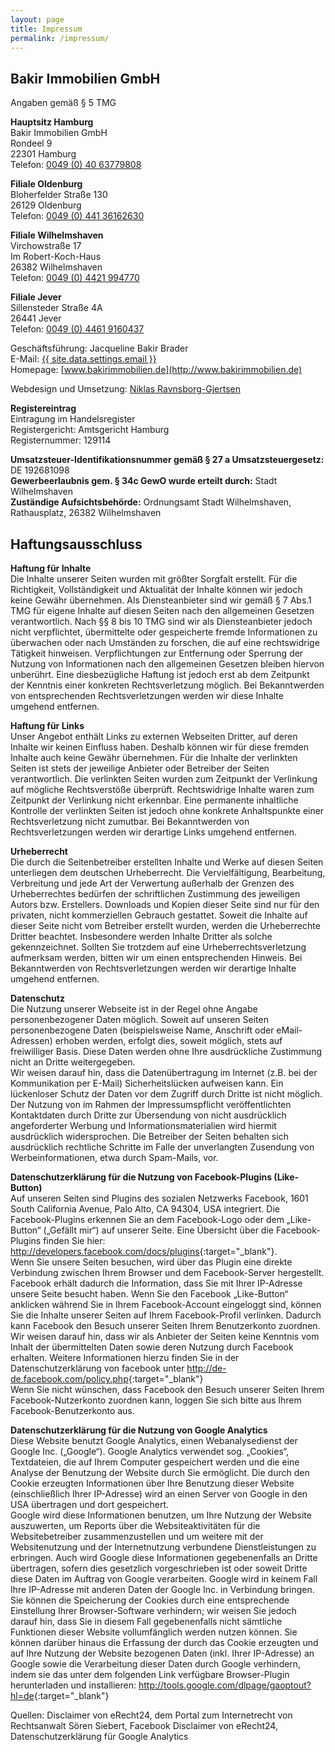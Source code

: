 ```yaml
---
layout: page
title: Impressum
permalink: /impressum/
---
```


## Bakir Immobilien GmbH

Angaben gemäß § 5 TMG

**Hauptsitz Hamburg**  
Bakir Immobilien GmbH  
Rondeel 9  
22301 Hamburg  
Telefon: [0049 (0) 40 63779808](tel:+494063779808)

**Filiale Oldenburg**  
Bloherfelder Straße 130  
26129 Oldenburg  
Telefon: [0049 (0) 441 36162630](tel:+4944136162630)

**Filiale Wilhelmshaven**  
Virchowstraße 17  
Im Robert-Koch-Haus  
26382 Wilhelmshaven  
Telefon: [0049 (0) 4421 994770](tel:+494421994770)

**Filiale Jever**  
Sillensteder Straße 4A  
26441 Jever  
Telefon: [0049 (0) 4461 9160437](tel:+4944619160437)

Geschäftsführung: Jacqueline Bakir Brader  
E-Mail: <a href="mailto:{{ site.data.settings.email }}" target="blank">{{ site.data.settings.email }}</a>  
Homepage: [www.bakirimmobilien.de](http://www.bakirimmobilien.de)

Webdesign und Umsetzung: [Niklas Ravnsborg-Gjertsen](http://www.niklasravnsborg.com)

**Registereintrag**  
Eintragung im Handelsregister  
Registergericht: Amtsgericht Hamburg  
Registernummer: 129114

**Umsatzsteuer-Identifikationsnummer gemäß § 27 a Umsatzsteuergesetz:** DE 192681098  
**Gewerbeerlaubnis gem. § 34c GewO wurde erteilt durch:** Stadt Wilhelmshaven  
**Zuständige Aufsichtsbehörde:** Ordnungsamt Stadt Wilhelmshaven, Rathausplatz, 26382 Wilhelmshaven

## Haftungsausschluss

**Haftung für Inhalte**  
Die Inhalte unserer Seiten wurden mit größter Sorgfalt erstellt. Für die Richtigkeit, Vollständigkeit und Aktualität der Inhalte können wir jedoch keine Gewähr übernehmen. Als Diensteanbieter sind wir gemäß § 7 Abs.1 TMG für eigene Inhalte auf diesen Seiten nach den allgemeinen Gesetzen verantwortlich. Nach §§ 8 bis 10 TMG sind wir als Diensteanbieter jedoch nicht verpflichtet, übermittelte oder gespeicherte fremde Informationen zu überwachen oder nach Umständen zu forschen, die auf eine rechtswidrige Tätigkeit hinweisen. Verpflichtungen zur Entfernung oder Sperrung der Nutzung von Informationen nach den allgemeinen Gesetzen bleiben hiervon unberührt. Eine diesbezügliche Haftung ist jedoch erst ab dem Zeitpunkt der Kenntnis einer konkreten Rechtsverletzung möglich. Bei Bekanntwerden von entsprechenden Rechtsverletzungen werden wir diese Inhalte umgehend entfernen.

**Haftung für Links**  
Unser Angebot enthält Links zu externen Webseiten Dritter, auf deren Inhalte wir keinen Einfluss haben. Deshalb können wir für diese fremden Inhalte auch keine Gewähr übernehmen. Für die Inhalte der verlinkten Seiten ist stets der jeweilige Anbieter oder Betreiber der Seiten verantwortlich. Die verlinkten Seiten wurden zum Zeitpunkt der Verlinkung auf mögliche Rechtsverstöße überprüft. Rechtswidrige Inhalte waren zum Zeitpunkt der Verlinkung nicht erkennbar. Eine permanente inhaltliche Kontrolle der verlinkten Seiten ist jedoch ohne konkrete Anhaltspunkte einer Rechtsverletzung nicht zumutbar. Bei Bekanntwerden von Rechtsverletzungen werden wir derartige Links umgehend entfernen.

**Urheberrecht**  
Die durch die Seitenbetreiber erstellten Inhalte und Werke auf diesen Seiten unterliegen dem deutschen Urheberrecht. Die Vervielfältigung, Bearbeitung, Verbreitung und jede Art der Verwertung außerhalb der Grenzen des Urheberrechtes bedürfen der schriftlichen Zustimmung des jeweiligen Autors bzw. Erstellers. Downloads und Kopien dieser Seite sind nur für den privaten, nicht kommerziellen Gebrauch gestattet. Soweit die Inhalte auf dieser Seite nicht vom Betreiber erstellt wurden, werden die Urheberrechte Dritter beachtet. Insbesondere werden Inhalte Dritter als solche gekennzeichnet. Sollten Sie trotzdem auf eine Urheberrechtsverletzung aufmerksam werden, bitten wir um einen entsprechenden Hinweis. Bei Bekanntwerden von Rechtsverletzungen werden wir derartige Inhalte umgehend entfernen.

**Datenschutz**  
Die Nutzung unserer Webseite ist in der Regel ohne Angabe personenbezogener Daten möglich. Soweit auf unseren Seiten personenbezogene Daten (beispielsweise Name, Anschrift oder eMail-Adressen) erhoben werden, erfolgt dies, soweit möglich, stets auf freiwilliger Basis. Diese Daten werden ohne Ihre ausdrückliche Zustimmung nicht an Dritte weitergegeben.  
Wir weisen darauf hin, dass die Datenübertragung im Internet (z.B. bei der Kommunikation per E-Mail) Sicherheitslücken aufweisen kann. Ein lückenloser Schutz der Daten vor dem Zugriff durch Dritte ist nicht möglich.  
Der Nutzung von im Rahmen der Impressumspflicht veröffentlichten Kontaktdaten durch Dritte zur Übersendung von nicht ausdrücklich angeforderter Werbung und Informationsmaterialien wird hiermit ausdrücklich widersprochen. Die Betreiber der Seiten behalten sich ausdrücklich rechtliche Schritte im Falle der unverlangten Zusendung von Werbeinformationen, etwa durch Spam-Mails, vor.

**Datenschutzerklärung für die Nutzung von Facebook-Plugins (Like-Button)**  
Auf unseren Seiten sind Plugins des sozialen Netzwerks Facebook, 1601 South California Avenue, Palo Alto, CA 94304, USA integriert. Die Facebook-Plugins erkennen Sie an dem Facebook-Logo oder dem „Like-Button“ („Gefällt mir“) auf unserer Seite. Eine Übersicht über die Facebook-Plugins finden Sie hier: <http://developers.facebook.com/docs/plugins>{:target="_blank"}.  
Wenn Sie unsere Seiten besuchen, wird über das Plugin eine direkte Verbindung zwischen Ihrem Browser und dem Facebook-Server hergestellt. Facebook erhält dadurch die Information, dass Sie mit Ihrer IP-Adresse unsere Seite besucht haben. Wenn Sie den Facebook „Like-Button“ anklicken während Sie in Ihrem Facebook-Account eingeloggt sind, können Sie die Inhalte unserer Seiten auf Ihrem Facebook-Profil verlinken. Dadurch kann Facebook den Besuch unserer Seiten Ihrem Benutzerkonto zuordnen. Wir weisen darauf hin, dass wir als Anbieter der Seiten keine Kenntnis vom Inhalt der übermittelten Daten sowie deren Nutzung durch Facebook erhalten. Weitere Informationen hierzu finden Sie in der Datenschutzerklärung von facebook unter <http://de-de.facebook.com/policy.php>{:target="_blank"}  
Wenn Sie nicht wünschen, dass Facebook den Besuch unserer Seiten Ihrem Facebook-Nutzerkonto zuordnen kann, loggen Sie sich bitte aus Ihrem Facebook-Benutzerkonto aus.

**Datenschutzerklärung für die Nutzung von Google Analytics**  
Diese Website benutzt Google Analytics, einen Webanalysedienst der Google Inc. („Google“). Google Analytics verwendet sog. „Cookies“, Textdateien, die auf Ihrem Computer gespeichert werden und die eine Analyse der Benutzung der Website durch Sie ermöglicht. Die durch den Cookie erzeugten Informationen über Ihre Benutzung dieser Website (einschließlich Ihrer IP-Adresse) wird an einen Server von Google in den USA übertragen und dort gespeichert.  
Google wird diese Informationen benutzen, um Ihre Nutzung der Website auszuwerten, um Reports über die Websiteaktivitäten für die Websitebetreiber zusammenzustellen und um weitere mit der Websitenutzung und der Internetnutzung verbundene Dienstleistungen zu erbringen. Auch wird Google diese Informationen gegebenenfalls an Dritte übertragen, sofern dies gesetzlich vorgeschrieben ist oder soweit Dritte diese Daten im Auftrag von Google verarbeiten. Google wird in keinem Fall Ihre IP-Adresse mit anderen Daten der Google Inc. in Verbindung bringen.  
Sie können die Speicherung der Cookies durch eine entsprechende Einstellung Ihrer Browser-Software verhindern; wir weisen Sie jedoch darauf hin, dass Sie in diesem Fall gegebenenfalls nicht sämtliche Funktionen dieser Website vollumfänglich werden nutzen können. Sie können darüber hinaus die Erfassung der durch das Cookie erzeugten und auf Ihre Nutzung der Website bezogenen Daten (inkl. Ihrer IP-Adresse) an Google sowie die Verarbeitung dieser Daten durch Google verhindern, indem sie das unter dem folgenden Link verfügbare Browser-Plugin herunterladen und installieren:
<http://tools.google.com/dlpage/gaoptout?hl=de>{:target="_blank"}  

Quellen: Disclaimer von eRecht24, dem Portal zum Internetrecht von Rechtsanwalt Sören Siebert, Facebook Disclaimer von eRecht24, Datenschutzerklärung für Google Analytics
